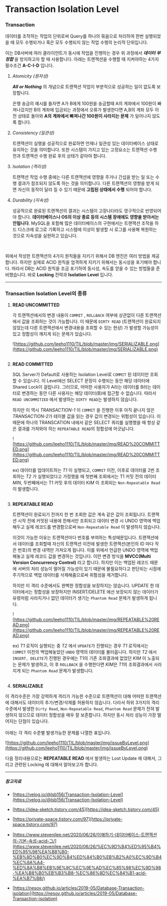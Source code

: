 # Transaction Isolation Level


### Transaction

데이터를 조작하는 작업의 단위로써 Query를 하나의 묶음으로 처리하여 한번 실행되었을 때 모두 수행되거나 혹은 모두 수행되지 않는 작업 수행의 논리적 단위입니다. 

이는 DB서버에 여러 클라이언트가 동시에 작업을 진행하는 경우 위 과정에서 ***데이터 부정합*** 을 방지하고자 할 때 사용합니다. 아래는 트랜잭션을 수행할 때 지켜야하는 4가지 필수조건 **A-C-I-D** 입니다.

1. *Atomicity (원자성)*

    ***All or Nothing*** 의 개념으로 트랜잭션 작업이 부분적으로 성공하는 일이 없도록 보장합니다. 

    은행 송금의 예시를 들자면 A가 B에게 100원을 송금할때 A의 계좌에서 100원이 빠져나갔지만 B의 계좌에 입금되는 과정에서 오류가 발생한다면 A,B의 계좌 모두 이전 상태로 돌아와 **A의 계좌에서 빠져나간 100원이 사라지는 문제** 가 일어나지 않도록 합니다.

2. *Consistency (일관성)*

    트랜잭션이 실행을 성공적으로 완료하면 언제나 일관성 있는 데이터베이스 상태로 유지하는 것을 의미합니다. 또한 시스템이 가지고 있는 고정요소는 트랜잭션 수행 전과 트랜잭션 수행 완료 후의 상태가 같아야 합니다.

3. *Isolation (격리성)*

    트랜잭션 작업 수행 중에는 다른 트랜잭션에 영향을 주거나 간섭을 받는 일 또는 수행 결과가 참조되지 않도록 하는 것을 의미합니다. 다른 트랜잭션의 영향을 받게 되면 자신의 동작이 달라 질 수 있기 때문에 **고립된 상태에서 수행** 되어야 합니다. 

4. *Durability (지속성)*

    성공적으로 완료된 트랜잭션의 결과는 시스템이 고장나더라도 영구적으로 반영되어야 합니다. **데이터베이스나 OS의 이상 종료 등의 시스템 장애에도 영향을 받아서는 안됩니다**. MySQL을 포함해 많은 데이터베이스의 구현에서는 트랜잭션 조작을 하드 디스크에 로그로 기록하고 시스템에 이상이 발생할 시 로그를 사용해 복원하는 것으로 지속성을 실현하고 있습니다.

<br>

위에서 작성한 트랜잭션의 4가지 원칙들을 지키기 위해서 DB 엔진은 여러 방법을 제공합니다. 하지만 실제로 ACID 원칙을 엄격하게 지키기 위해서는 동시성을 포기해야 합니다. 따라서 DB는 ACID 원칙을 조금 포기하여 동시성, 속도를 얻을 수 있는 방법들을 준비했습니다. 바로 **Locking** 전략과 **Isolation Level** 입니다.

---
### Transaction Isolation Level의 종류

1. **READ UNCOMMITTED**

    각 트랜잭션에서의 변경 내용이 `COMMIT` , `ROLLBACK` 여부에 상관없이 다른 트랜잭션에서 값을 조회하는 것이 가능합니다. 이 때문에 `DIRTY READ` (트랜잭션이 완료되지 않았는데 다른 트랜잭션에서 변경내용을 조회할 수 있는 현상) 가 발생할 가능성이 있고 정합성이 깨지게 되는 문제가 있습니다.
	

    ![https://github.com/leeho1110/TIL/blob/master/img/SERIALIZABLE.png](https://github.com/leeho1110/TIL/blob/master/img/SERIALIZABLE.png)
    <br><br>

2. **READ COMMITTED**

    SQL Server가 Default로 사용하는 Isolation Level로 `COMMIT` 된 데이터만 조회할 수 있습니다. 이 Level에선 SELECT 문장이 수행되는 동안 해당 데이터에 Shared Lock이 걸립니다. 그러므로, 어떠한 사용자가 A라는 데이터를 B라는 데이터로 변경하는 동안 다른 사용자는 해당 데이터(B)에 접근할 수 없습니다. 따라서 `READ UNCOMMITIED` 에서 발생하는 `DIRTY READ`는 발생하지 않습니다. 

    하지만 이 역시 *TRANSACTION-1* 이 `COMMIT` 을 진행한 이후 아직 끝나지 않은 *TRANSACTION-2*가 테이블 값을 읽는 경우 값이 변경되는 위험성이 있습니다. 이때문에 하나의 TRANSCATION 내에서 같은 SELECT 쿼리를 실행했을 때 항상 같은 결과를 가져와야 하는 `REPEATABLE READ`의 정합성에 어긋납니다.

    ![https://github.com/leeho1110/TIL/blob/master/img/READ%20COMMITTED.png](https://github.com/leeho1110/TIL/blob/master/img/READ%20COMMITTED.png)

    ex) 데이터를 업데이트하는 *T1* 이 실행되고, `COMMIT` 이전, 이후로 데이터를 2번 조회하는 *T2* 가 실행되었다고 가정했을 때 첫번째 조회에서는 T1 커밋 전의 데이터 *MIN*, 두번째에서는 T1 커밋 후의 데이터 K*IM* 이 조회되는 `Non-Repeatable Read` 이 발생합니다.
<br><br>
3. **REPEATABLE READ**

    트랜잭션이 완료되기 전까지 한 번 조회한 값은 계속 같은 값이 조회됩니다. 트랜잭션 시작 전에 커밋된 내용에 한해서만 조회되고 데이터 변경 시 UNDO 영역에 백업해두고 실제 레코드를 변경함으로써  `Non-Repeatable Read` 이 발생하지 않습니다. 

    이것이 가능한 이유는 트랜잭션마다 번호를 부여하는 특성때문입니다. 트랜잭션에서 데이터를 조회할때 자신의 트랜잭션 이전에 발생한 트랜잭션(본인의 ID 마다 작은 번호)의 변경 내역만 가져오게 됩니다. 이를 위에서 언급한 UNDO 영역에 백업해놓고 실제 레코드 값을 변경하는 것입니다. 이런 변경 방식을 **MVCC(Multi Version Concurrency Control)** 라고 합니다. 하지만 이는 백업된 레코드 때문에 서버의 처리 성능이 떨어질 가능성이 있기 때문에 불필요하다고 판단되는 시점에 주기적으로 백업 데이터를 삭제해줌으로써 위험성을 제거합니다.

    하지만 이 격리 수준에서도 완벽한 정합성을 보장하지는 않습니다. UPDATE 한 데이터에서는 정합성을 보장하지만 INSERT/DELETE 에선 보장되지 않는 데이터가 유령처럼 사라지거나 없던 데이터가 생기는 `Phantom Read` 문제가 발생하게 됩니다.

    ![https://github.com/leeho1110/TIL/blob/master/img/REPEATABLE%20READ.png](https://github.com/leeho1110/TIL/blob/master/img/REPEATABLE%20READ.png)

    ex) *T1* 로직이 실행되는 중 *T2* 에서 `UPDATE`가 진행되는 경우 *T1* 로직에서는 `COMMIT` 이전의 백업해놓았던 `UNDO` 영역의 데이터를 불러옵니다. 하지만 *T2* 에서 `INSERT, DELETE`가 진행된 경우에는 T1의 기존 조회결과에 없었던 *KIM* 이 노출되는 문제가 발생하고, 이 후 `ROLLBACK` 을 수행한다면 *KIM*은 *T1*의 조회결과에서 사라지게 되는 `Phantom Read` 문제가 발생합니다. 
<br><br>
4. **SERIALIZABLE**

이 격리수준은 가장 강력하게 격리가 가능한 수준으로 트랜잭션이 대해 어떠한 트랜잭션에 대해서도 데이터의 추가/변경/삭제를 허용하지 않습니다. 다라서 하위 3가지의 격리 수준에서 발생한 `Dirty Read`,  `Non-Repeatable Read`, `Phantom Read` 문제가 전혀 발생하지 않으므로 데이터 정합성을 매우 잘 보존합니다. 하지만 동시 처리 성능이 가장 떨어지는 단점이 있습니다. 
<br><br>
아래는 각 격리 수준별 발생가능한 문제를 나열한 표입니다. 

![https://github.com/leeho1110/TIL/blob/master/img/issueByLevel.png](https://github.com/leeho1110/TIL/blob/master/img/issueByLevel.png)

다음 정리내용으로는 **REPEATABLE READ** 에서 발생하는 Lost Update 에 대해서, 그리고 관련된 Locking 에 대해서 알아보고자 합니다. 


--- 
##### 참고자료

- [https://velog.io/@lsb156/Transaction-Isolation-Level](https://velog.io/@lsb156/Transaction-Isolation-Level)

- [https://idea-sketch.tistory.com/45](https://idea-sketch.tistory.com/45)

- [https://private-space.tistory.com/97](https://private-space.tistory.com/97)

- [https://www.stevenjlee.net/2020/06/26/이해하기-데이터베이스-트랜잭션의-기본-속성-acid-그/](https://www.stevenjlee.net/2020/06/26/%EC%9D%B4%ED%95%B4%ED%95%98%EA%B8%B0-%EB%8D%B0%EC%9D%B4%ED%84%B0%EB%B2%A0%EC%9D%B4%EC%8A%A4-%ED%8A%B8%EB%9E%9C%EC%9E%AD%EC%85%98%EC%9D%98-%EA%B8%B0%EB%B3%B8-%EC%86%8D%EC%84%B1-acid-%EA%B7%B8/)

- [https://nesoy.github.io/articles/2019-05/Database-Transaction-isolation](https://nesoy.github.io/articles/2019-05/Database-Transaction-isolation)
